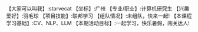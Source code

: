【大家可以叫我】:starvecat
【坐标】:广州
【专业/职业】:计算机研究生
【兴趣爱好】:羽毛球
【项目技能】:联邦学习
【组队情况】:未组队，快来一起!
【本课程学习基础】:CV、NLP、LLM
【本期活动目标】:一起学习，快乐暑假，闯关达人!